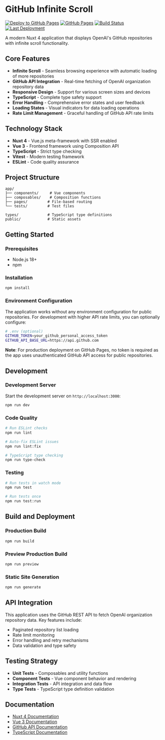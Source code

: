 # GitHub Infinite Scroll

[![Deploy to GitHub Pages](https://github.com/is-wh-lin/github-infinite-scroll/actions/workflows/deploy.yml/badge.svg)](https://github.com/is-wh-lin/github-infinite-scroll/actions/workflows/deploy.yml)
[![GitHub Pages](https://img.shields.io/badge/GitHub%20Pages-Live-brightgreen)](https://is-wh-lin.github.io/github-infinite-scroll)
[![Build Status](https://img.shields.io/github/actions/workflow/status/is-wh-lin/github-infinite-scroll/deploy.yml?branch=main&label=Build)](https://github.com/is-wh-lin/github-infinite-scroll/actions)
[![Last Deployment](https://img.shields.io/github/last-commit/is-wh-lin/github-infinite-scroll/gh-pages?label=Last%20Deployment)](https://github.com/is-wh-lin/github-infinite-scroll/commits/gh-pages)

A modern Nuxt 4 application that displays OpenAI's GitHub repositories with infinite scroll functionality.

## Core Features

- **Infinite Scroll** - Seamless browsing experience with automatic loading of more repositories
- **GitHub API Integration** - Real-time fetching of OpenAI organization repository data
- **Responsive Design** - Support for various screen sizes and devices
- **TypeScript** - Complete type safety support
- **Error Handling** - Comprehensive error states and user feedback
- **Loading States** - Visual indicators for data loading operations
- **Rate Limit Management** - Graceful handling of GitHub API rate limits

## Technology Stack

- **Nuxt 4** - Vue.js meta-framework with SSR enabled
- **Vue 3** - Frontend framework using Composition API
- **TypeScript** - Strict type checking
- **Vitest** - Modern testing framework
- **ESLint** - Code quality assurance

## Project Structure

```
app/
├── components/     # Vue components
├── composables/    # Composition functions
├── pages/         # File-based routing
└── tests/         # Test files

types/             # TypeScript type definitions
public/            # Static assets
```

## Getting Started

### Prerequisites

- Node.js 18+
- npm

### Installation

```bash
npm install
```

### Environment Configuration

The application works without any environment configuration for public repositories. For development with higher API rate limits, you can optionally configure:

```bash
# .env (optional)
GITHUB_TOKEN=your_github_personal_access_token
GITHUB_API_BASE_URL=https://api.github.com
```

**Note**: For production deployment on GitHub Pages, no token is required as the app uses unauthenticated GitHub API access for public repositories.

## Development

### Development Server

Start the development server on `http://localhost:3000`:

```bash
npm run dev
```

### Code Quality

```bash
# Run ESLint checks
npm run lint

# Auto-fix ESLint issues
npm run lint:fix

# TypeScript type checking
npm run type-check
```

### Testing

```bash
# Run tests in watch mode
npm run test

# Run tests once
npm run test:run
```

## Build and Deployment

### Production Build

```bash
npm run build
```

### Preview Production Build

```bash
npm run preview
```

### Static Site Generation

```bash
npm run generate
```



## API Integration

This application uses the GitHub REST API to fetch OpenAI organization repository data. Key features include:

- Paginated repository list loading
- Rate limit monitoring
- Error handling and retry mechanisms
- Data validation and type safety

## Testing Strategy

- **Unit Tests** - Composables and utility functions
- **Component Tests** - Vue component behavior and rendering
- **Integration Tests** - API integration and data flow
- **Type Tests** - TypeScript type definition validation

## Documentation

- [Nuxt 4 Documentation](https://nuxt.com/docs)
- [Vue 3 Documentation](https://vuejs.org/)
- [GitHub API Documentation](https://docs.github.com/en/rest)
- [TypeScript Documentation](https://www.typescriptlang.org/docs/)
